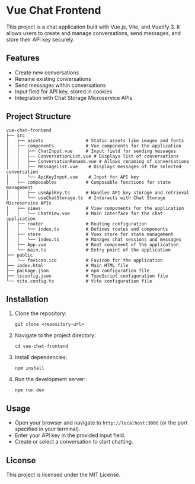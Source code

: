 # Vue Chat Frontend

This project is a chat application built with Vue.js, Vite, and Vuetify 3. It allows users to create and manage conversations, send messages, and store their API key securely.

## Features

- Create new conversations
- Rename existing conversations
- Send messages within conversations
- Input field for API key, stored in cookies
- Integration with Chat Storage Microservice APIs

## Project Structure

```
vue-chat-frontend
├── src
│   ├── assets                # Static assets like images and fonts
│   ├── components            # Vue components for the application
│   │   ├── ChatInput.vue     # Input field for sending messages
│   │   ├── ConversationList.vue # Displays list of conversations
│   │   ├── ConversationRename.vue # Allows renaming of conversations
│   │   ├── MessageList.vue    # Displays messages of the selected conversation
│   │   └── ApiKeyInput.vue    # Input for API key
│   ├── composables           # Composable functions for state management
│   │   ├── useApiKey.ts      # Handles API key storage and retrieval
│   │   └── useChatStorage.ts  # Interacts with Chat Storage Microservice APIs
│   ├── views                 # View components for the application
│   │   └── ChatView.vue      # Main interface for the chat application
│   ├── router                # Routing configuration
│   │   └── index.ts          # Defines routes and components
│   ├── store                 # Vuex store for state management
│   │   └── index.ts          # Manages chat sessions and messages
│   ├── App.vue               # Root component of the application
│   └── main.ts               # Entry point of the application
├── public
│   └── favicon.ico           # Favicon for the application
├── index.html                # Main HTML file
├── package.json              # npm configuration file
├── tsconfig.json             # TypeScript configuration file
└── vite.config.ts            # Vite configuration file
```

## Installation

1. Clone the repository:
   ```
   git clone <repository-url>
   ```

2. Navigate to the project directory:
   ```
   cd vue-chat-frontend
   ```

3. Install dependencies:
   ```
   npm install
   ```

4. Run the development server:
   ```
   npm run dev
   ```

## Usage

- Open your browser and navigate to `http://localhost:3000` (or the port specified in your terminal).
- Enter your API key in the provided input field.
- Create or select a conversation to start chatting.

## License

This project is licensed under the MIT License.